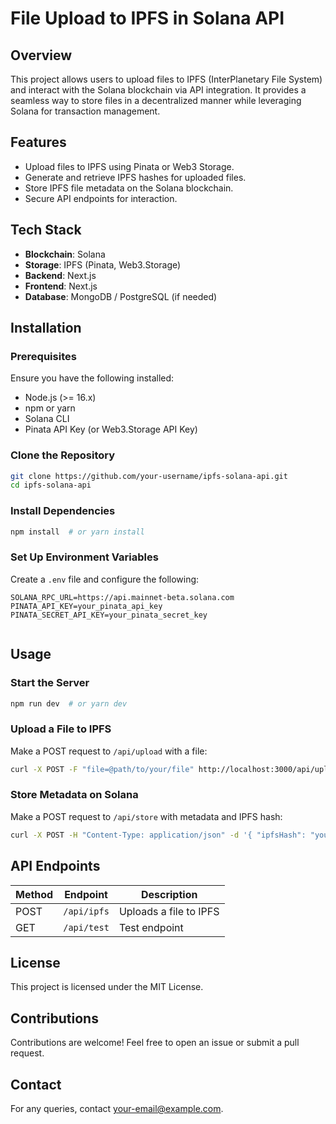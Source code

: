 # File Upload to IPFS in Solana API

## Overview
This project allows users to upload files to IPFS (InterPlanetary File System) and interact with the Solana blockchain via API integration. It provides a seamless way to store files in a decentralized manner while leveraging Solana for transaction management.

## Features
- Upload files to IPFS using Pinata or Web3 Storage.
- Generate and retrieve IPFS hashes for uploaded files.
- Store IPFS file metadata on the Solana blockchain.
- Secure API endpoints for interaction.

## Tech Stack
- **Blockchain**: Solana
- **Storage**: IPFS (Pinata, Web3.Storage)
- **Backend**: Next.js
- **Frontend**: Next.js
- **Database**: MongoDB / PostgreSQL (if needed)

## Installation
### Prerequisites
Ensure you have the following installed:
- Node.js (>= 16.x)
- npm or yarn
- Solana CLI
- Pinata API Key (or Web3.Storage API Key)

### Clone the Repository
```sh
git clone https://github.com/your-username/ipfs-solana-api.git
cd ipfs-solana-api
```

### Install Dependencies
```sh
npm install  # or yarn install
```

### Set Up Environment Variables
Create a `.env` file and configure the following:
```
SOLANA_RPC_URL=https://api.mainnet-beta.solana.com
PINATA_API_KEY=your_pinata_api_key
PINATA_SECRET_API_KEY=your_pinata_secret_key


```

## Usage
### Start the Server
```sh
npm run dev  # or yarn dev
```

### Upload a File to IPFS
Make a POST request to `/api/upload` with a file:
```sh
curl -X POST -F "file=@path/to/your/file" http://localhost:3000/api/upload
```

### Store Metadata on Solana
Make a POST request to `/api/store` with metadata and IPFS hash:
```sh
curl -X POST -H "Content-Type: application/json" -d '{ "ipfsHash": "your_ipfs_hash" }' http://localhost:3000/api/store
```

## API Endpoints
| Method | Endpoint      | Description                         |
|--------|--------------|-------------------------------------|
| POST   | `/api/ipfs` | Uploads a file to IPFS             |
| GET    | `/api/test`   | Test endpoint                      |


## License
This project is licensed under the MIT License.

## Contributions
Contributions are welcome! Feel free to open an issue or submit a pull request.

## Contact
For any queries, contact [your-email@example.com](mailto:your-email@example.com).


